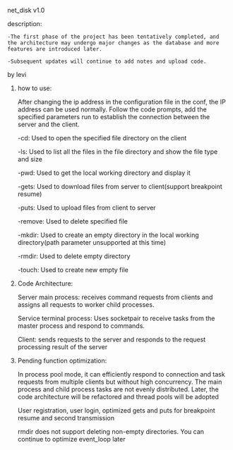 net_disk v1.0

description:

    -The first phase of the project has been tentatively completed, and the architecture may undergo major changes as the database and more features are introduced later.

    -Subsequent updates will continue to add notes and upload code.

by levi

1. how to use:

    After changing the ip address in the configuration file in the conf, the IP address can be used normally.
    Follow the code prompts, add the specified parameters run to establish the connection between the server and the client.

    -cd: Used to open the specified file directory on the client

    -ls: Used to list all the files in the file directory and show the file type and size

    -pwd: Used to get the local working directory and display it

    -gets: Used to download files from server to client(support breakpoint resume)

    -puts: Used to upload files from client to server

    -remove: Used to delete specified file

    -mkdir: Used to create an empty directory in the local working directory(path parameter unsupported at this time)

    -rmdir: Used to delete empty directory 

    -touch: Used to create new empty file


2. Code Architecture:

    Server main process: receives command requests from clients and assigns all requests to worker child processes.

    Service terminal process: Uses socketpair to receive tasks from the master process and respond to commands.
    
    Client: sends requests to the server and responds to the request processing result of the server

3. Pending function optimization:

    In process pool mode, it can efficiently respond to connection and task requests from multiple clients but without high concurrency. The main process and child process tasks are not evenly distributed. Later, the code architecture will be refactored and thread pools will be adopted

    User registration, user login, optimized gets and puts for breakpoint resume and second transmission
    
    rmdir does not support deleting non-empty directories. You can continue to optimize event_loop later
    
    